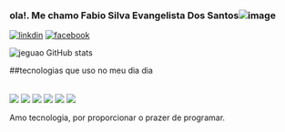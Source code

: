 

### ola!. Me chamo Fabio Silva Evangelista Dos Santos![image](https://user-images.githubusercontent.com/94015767/197355490-55808f9e-6c83-4871-8190-dc0a978f7206.png)
[![linkdin](https://img.shields.io/badge/LinkedIn-0077B5?style=for-the-badge&logo=linkedin&logoColor=white)](https://www.linkedin.com/feed/)
[![facebook](https://img.shields.io/badge/Facebook-1877F2?style=for-the-badge&logo=facebook&logoColor=white)](https://www.facebook.com/profile.php?id=100004704137822)

![jeguao GitHub stats](https://github-readme-stats.vercel.app/api?username=jeguao&show_icons=true&theme=radical)

##tecnologias que  uso no meu dia dia 
<div style="display: inline_block"><br/>
  <img align="center" olt= "c" src="https://img.shields.io/badge/C-00599C?style=for-the-badge&logo=c&logoColor=white" />
  <img align="center" olt= "html" src="https://img.shields.io/badge/HTML-239120?style=for-the-badge&logo=html5&logoColor=white" />
  <img align="center" olt= "c++" src="https://img.shields.io/badge/C%2B%2B-00599C?style=for-the-badge&logo=c%2B%2B&logoColor=white" />
  <img align="center" olt= "java" src="https://img.shields.io/badge/Java-ED8B00?style=for-the-badge&logo=java&logoColor=white" />
  <img align="center" olt= "power shell" src="https://img.shields.io/badge/Shell_Script-121011?style=for-the-badge&logo=gnu-bash&logoColor=white" />
  <img align="center" olt= "css" src="https://img.shields.io/badge/CSS-239120?&style=for-the-badge&logo=css3&logoColor=white" />
</div><br/> 
 Amo tecnologia, por proporcionar o prazer de programar.
  
  
